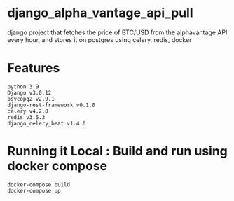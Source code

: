 # django_alpha_vantage_api_pull
django project that fetches the price of BTC/USD from the alphavantage API every hour, and stores it on postgres using celery, redis, docker

# Features
```
python 3.9
Django v3.0.12
psycopg2 v2.9.1
django-rest-framework v0.1.0
celery v4.2.0
redis v3.5.3
django_celery_beat v1.4.0
```
# Running it Local : Build and run using docker compose
```
docker-compose build
docker-compose up
```
